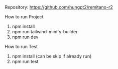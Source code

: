 Repository:
https://github.com/hungpt2/remitano-r2

How to run Project

1. npm install
2. npm run tailwind-minify-builder
3. npm run dev

How to run Test

1. npm install (can be skip if already run)
2. npm run test


